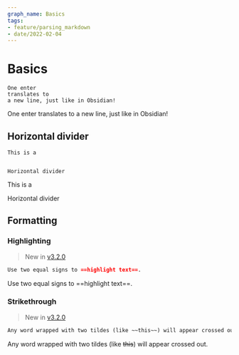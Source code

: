 ```yaml
---
graph_name: Basics
tags:
- feature/parsing_markdown
- date/2022-02-04
---
```



# Basics
```
One enter
translates to
a new line, just like in Obsidian!
```


One enter
translates to
a new line, just like in Obsidian!

## Horizontal divider
```
This is a


Horizontal divider
```


This is a


Horizontal divider


## Formatting
### Highlighting
> New in [v3.2.0](/not_created.md)

```md
Use two equal signs to ==highlight text==.
```

Use two equal signs to ==highlight text==.

### Strikethrough
> New in [v3.2.0](/not_created.md)

```md
Any word wrapped with two tildes (like ~~this~~) will appear crossed out.
```

Any word wrapped with two tildes (like ~~this~~) will appear crossed out.
